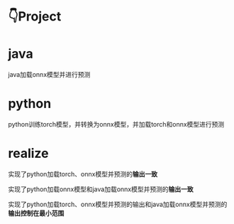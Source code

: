 # 👇Project

# java
java加载onnx模型并进行预测

# python
python训练torch模型，并转换为onnx模型，并加载torch和onnx模型进行预测

# realize
实现了python加载torch、onnx模型并预测的**输出一致**

实现了python加载onnx模型和java加载onnx模型并预测的**输出一致**

实现了python加载torch、onnx模型并预测的输出和java加载onnx模型并预测的**输出控制在最小范围**

